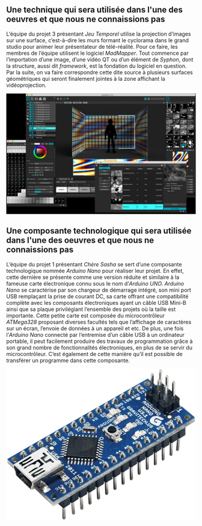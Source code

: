 ## Une technique qui sera utilisée dans l'une des oeuvres et que nous ne connaissions pas

L’équipe du projet 3 présentant *Jeu Temporel* utilise la projection d’images sur une surface, c’est-à-dire les murs formant le cyclorama dans le grand studio pour animer leur présentateur de télé-réalité. Pour ce faire, les membres de l’équipe utilisent le logiciel *MadMapper*. Tout commence par l’importation d’une image, d’une vidéo QT ou d’un élément de *Syphon*, dont la structure, aussi dit *framework*, est la fondation du logiciel en question. Par la suite, on va faire correspondre cette dite source à plusieurs surfaces géométriques qui seront finalement jointes à la zone affichant la vidéoprojection. 

![image de Mad Mapper](medias/photographies/photo_madmapper.jpg)

## Une composante technologique qui sera utilisée dans l'une des oeuvres et que nous ne connaissions pas

L’équipe du projet 1 présentant *Chère Sasha* se sert d’une composante technologique nommée *Arduino Nano* pour réaliser leur projet. En effet, cette dernière se présente comme une version réduite et similaire à la fameuse carte électronique connu sous le nom d’*Arduino UNO. Arduino Nano* se caractérise par son chargeur de démarrage intégré, son mini port USB remplaçant la prise de courant DC, sa carte offrant une compatibilité complète avec les composants électroniques ayant un câble USB Mini-B ainsi que sa plaque privilégiant l’ensemble des projets où la taille est importante. Cette petite carte est composée du microcontrôleur *ATMega328* proposant diverses facultés tels que l’affichage de caractères sur un écran, l’envoie de données à un appareil et etc. De plus, une fois l’*Arduino Nano* connecté par l’entremise d’un câble USB à un ordinateur portable, il peut facilement produire des travaux de programmation grâce à son grand nombre de fonctionnalités électroniques, en plus de se servir du microcontrôleur. C’est également de cette manière qu’il est possible de transférer un programme dans cette composante. 

![image d'un Arduino Nano](medias/photographies/photo_arduino_nano.jpg)
